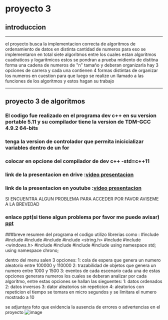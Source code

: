# proyecto 3
## introduccion
____________________________________________________________________________________________________________________
el proyecto busca la implementacion correcta de algoritmos de ordenamiento de datos en distinta cantidad de numeros
para eso se implementaron en total siete algoritmos entre los cuales estan algoritmos cuadraticos y logaritmicos
estos se pondran a prueba midiento de distitna forma una cadena de numeros de "n" tamaño y deberan organizarla 
hay 3 opciones de carrera y cada una contienen 4 formas distintas de organizar los numeros en cuestion
para que luego se realize un llamado a las funciones de los algoritmos y estos hagan su trabajo
____________________________________________________________________________________________________________________

## proyecto 3 de algoritmos 
### El codigo fue realizado en el programa dev c++ en su version portable 5.11 y su compilador tiene la version de TDM-GCC 4.9.2 64-bits
### tenga la version de controlador que permita inicicializar variables dentro de un for
### colocar en opcione del compilador de dev c++ -std=c++11
### link de la presentacion en drive :[video presentacion](https://drive.google.com/file/d/1ggTYmxK2hfg6FxFVk6qjJ9XjTxftkul_/view?usp=sharing)
### link de la presentacion en youtube :[video presentacion](https://youtu.be/WznoljRqggY)

SI ENCUENTRA ALGUN PROBLEMA PARA ACCEDER POR FAVOR AVISEME A LA BREVEDAD
### enlace ppt(si tiene algun problema por favor me puede avisar) [ppt](https://drive.google.com/drive/folders/1dmS7IhagkxSen8aac-RQlxKW10hyMRRX?usp=sharing)

###breve resumen del programa
el codigo utilizo librerias como  :
#include <iostream>
#include <vector>
#include <fstream>
#include <sstream>
#include <string.h>
#include <cstdlib>
#include <windows.h>
#include <algorithm>
#include <random>
#include <chrono>
#include <iomanip>
using namespace std;
using namespace chrono;

dentro del menu salen 3 opciones:
1: cola de espera que genera un numero aleatorio entre 100000 y 110000
2: trazabilidad de objetos que genera un numero entre 1000 y 1500
3: eventos de cada escenario
cada una de estas opciones generara numeros los cuales se deberan analizar por cada algoritmo, entre estas opciones se hallan las sieguentes:
1: datos ordenados
2: datos inversos
3: dator aleatorios sin repeticion
4: aleatorios con repeticion
el tiempo se tomara en micro segundos y se limitara el numero mostrado a 10


se adjuntara foto que evidencia la ausencia de errores o advertencias en el proyecto
![image](https://github.com/VeraSupremo/proyecto3A/assets/114789446/2a567a91-ec0d-4608-9a88-6ff4183134c4)

